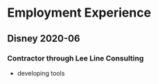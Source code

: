 
# Employment Experience
## Disney 2020-06
### Contractor through Lee Line Consulting
* developing tools 


<!--stackedit_data:
eyJoaXN0b3J5IjpbMTg4ODAwMzUzMywxMzAyMzYzODgzXX0=
-->